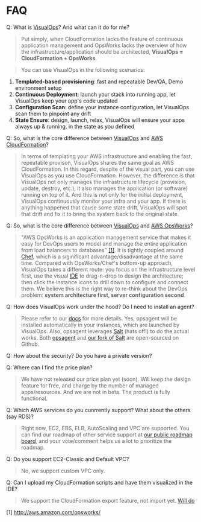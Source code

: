 # FAQ

Q: What is [VisualOps](www.madeiracloud.com)? And what can it do for me?
> Put simply, when CloudFormation lacks the feature of continuous application management and OpsWorks lacks the overview of how the infrastructure/application should be architected, **VisualOps = CloudFormation + OpsWorks**. 

> You can use VisualOps in the following scenarios:
  1. **Templated-based provisioning**: fast and repeatable Dev/QA, Demo environment setup
  2. **Continuous Deployment**: launch your stack into running app, let VisualOps keep your app's code updated
  3. **Configuration Scan**: define your instance configuration, let VisualOps scan them to pinpoint any drift
  4. **State Ensure**: design, launch, relax, VisualOps will ensure your apps always up & running, in the state as you defined

Q: So, what is the core difference between [VisualOps](www.madeiracloud.com) and [AWS CloudFormation](http://aws.amazon.com/cloudformation/)?
> In terms of templating your AWS infrastructure and enabling the fast, repeatable provison, VisualOps shares the same goal as AWS CloudFormation. In this regard, despite of the visual part, you can use VisualOps as you use CloudFormation. However, the difference is that VisualOps not only manages the infrastructure lifecycle (provision, update, destroy, etc.), it also manages the application (or software) running on top of it. And this is not only for the initial deployment, VisualOps continuously monitor your infra and your app. If there is anything happened that cause some state drift, VisualOps will spot that drift and fix it to bring the system back to the original state.

Q: So, what is the core difference between [VisualOps](www.madeiracloud.com) and [AWS OpsWorks](http://aws.amazon.com/opsworks/)?
> "AWS OpsWorks is an application management service that makes it easy for DevOps users to model and manage the entire application from load balancers to databases" [[1]](http://aws.amazon.com/opsworks/). It is tightly coupled around [Chef](http://www.getchef.com/), which is a siginificant advantage/disadvantage at the same time. Compared with OpsWorks/Chef's bottom-up approach, VisualOps takes a different route: you focus on the infrastructure level first, use the visual [IDE](https://ide.madeiracloud.com) to drag-n-drop to design the architecture; then click the instance icons to drill down to configure and connect them. We believe this is the right way to re-think about the DevOps problem: **system architecture first, server configuration second**.

Q: How does VisualOps work under the hood? Do I need to install an agent?
> Please refer to our [docs](http://madeiracloud-document.readthedocs.org/en/latest/) for more details.
Yes, opsagent will be installed automatically in your instances, which are launched by VisualOps. Also, opsagent leverages [Salt](http://www.saltstack.com/) (hats off!) to do the actual works. Both [opsagent](https://github.com/MadeiraCloud/OpsAgent) and [our fork of Salt](https://github.com/MadeiraCloud/salt) are open-sourced on Github.

Q: How about the security? Do you have a private version?
> 

Q: Where can I find the price plan?
> We have not released our price plan yet (soon). Will keep the design feature for free, and charge by the number of managed apps/resources. And we are not in beta. The product is fully functional.

Q: Which AWS services do you cunrrently support? What about the others (say RDS)?
> Right now, EC2, EBS, ELB, AutoScaling and VPC are supported. You can find our roadmap of other service support at  [our public roadmap board](https://trello.com/b/wQdmsmp0/madeira-idea), and your vote/comment helps us a lot to prioritize the roadmap.

Q: Do you support EC2-Classic and Default VPC?
> No, we support custom VPC only.

Q: Can I upload my CloudFormation scripts and have them visualized in the IDE?
> We support the CloudFormation export feature, not import yet. [Will do ](https://trello.com/c/Ro23G4sR/62-cloudformation-import)



[1] http://aws.amazon.com/opsworks/

